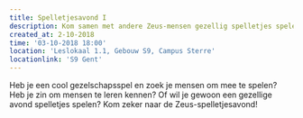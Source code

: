 ```yaml
---
title: Spelletjesavond I
description: Kom samen met andere Zeus-mensen gezellig spelletjes spelen!
created_at: 2-10-2018
time: '03-10-2018 18:00'
location: 'Leslokaal 1.1, Gebouw S9, Campus Sterre'
locationlink: 'S9 Gent'
---
```


Heb je een cool gezelschapsspel en zoek je mensen om mee te spelen? Heb je zin om mensen te leren kennen? Of wil je gewoon een gezellige avond spelletjes spelen? Kom zeker naar de Zeus-spelletjesavond! 
